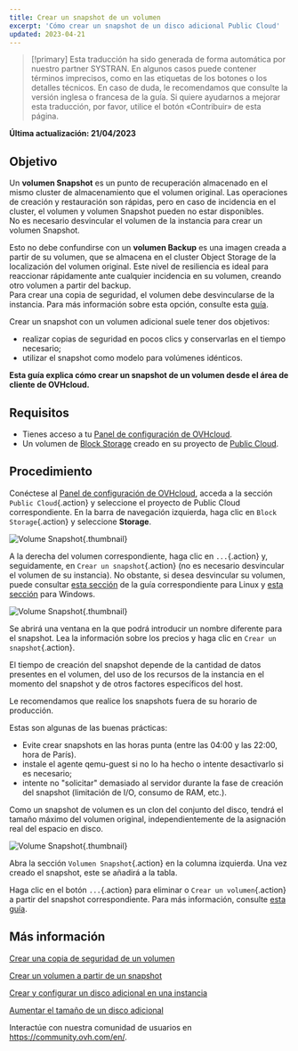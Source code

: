 ```yaml
---
title: Crear un snapshot de un volumen
excerpt: 'Cómo crear un snapshot de un disco adicional Public Cloud'
updated: 2023-04-21
---
```


> [!primary]
> Esta traducción ha sido generada de forma automática por nuestro partner SYSTRAN. En algunos casos puede contener términos imprecisos, como en las etiquetas de los botones o los detalles técnicos. En caso de duda, le recomendamos que consulte la versión inglesa o francesa de la guía. Si quiere ayudarnos a mejorar esta traducción, por favor, utilice el botón «Contribuir» de esta página.
> 

**Última actualización: 21/04/2023**

## Objetivo

Un **volumen Snapshot** es un punto de recuperación almacenado en el mismo cluster de almacenamiento que el volumen original. Las operaciones de creación y restauración son rápidas, pero en caso de incidencia en el cluster, el volumen y volumen Snapshot pueden no estar disponibles.<br>
No es necesario desvincular el volumen de la instancia para crear un volumen Snapshot.

Esto no debe confundirse con un **volumen Backup** es una imagen creada a partir de su volumen, que se almacena en el cluster Object Storage de la localización del volumen original.
Este nivel de resiliencia es ideal para reaccionar rápidamente ante cualquier incidencia en su volumen, creando otro volumen a partir del backup.<br>
Para crear una copia de seguridad, el volumen debe desvincularse de la instancia. Para más información sobre esta opción, consulte esta [guía](/pages/platform/public-cloud/volume-backup).

Crear un snapshot con un volumen adicional suele tener dos objetivos:

- realizar copias de seguridad en pocos clics y conservarlas en el tiempo necesario;
- utilizar el snapshot como modelo para volúmenes idénticos.

**Esta guía explica cómo crear un snapshot de un volumen desde el área de cliente de OVHcloud.**

## Requisitos

- Tienes acceso a tu [Panel de configuración de OVHcloud](https://www.ovh.com/auth/?action=gotomanager&from=https://www.ovh.es/&ovhSubsidiary=es).
- Un volumen de [Block Storage](../crear_y_configurar_un_disco_adicional_en_una_instancia/) creado en su proyecto de [Public Cloud](https://www.ovhcloud.com/es-es/public-cloud/).

## Procedimiento

Conéctese al [Panel de configuración de OVHcloud](https://www.ovh.com/auth/?action=gotomanager&from=https://www.ovh.es/&ovhSubsidiary=es), acceda a la sección `Public Cloud`{.action} y seleccione el proyecto de Public Cloud correspondiente. En la barra de navegación izquierda, haga clic en `Block Storage`{.action} y seleccione **Storage**.

![Volume Snapshot](images/volume_snapshot01.png){.thumbnail}

A la derecha del volumen correspondiente, haga clic en `...`{.action} y, seguidamente, en `Crear un snapshot`{.action} (no es necesario desvincular el volumen de su instancia). No obstante, si desea desvincular su volumen, puede consultar [esta sección](https://docs.ovh.com/es/public-cloud/crear_y_configurar_un_disco_adicional_en_una_instancia/desvincular-un-volumen/#en-linux) de la guía correspondiente para Linux y [esta sección](https://docs.ovh.com/es/public-cloud/crear_y_configurar_un_disco_adicional_en_una_instancia/desvincular-un-volumen/#en-windows) para Windows.

![Volume Snapshot](images/volume_snapshot02.png){.thumbnail}

Se abrirá una ventana en la que podrá introducir un nombre diferente para el snapshot. Lea la información sobre los precios y haga clic en `Crear un snapshot`{.action}.

El tiempo de creación del snapshot depende de la cantidad de datos presentes en el volumen, del uso de los recursos de la instancia en el momento del snapshot y de otros factores específicos del host.

Le recomendamos que realice los snapshots fuera de su horario de producción.

Estas son algunas de las buenas prácticas:

- Evite crear snapshots en las horas punta (entre las 04:00 y las 22:00, hora de París).
- instale el agente qemu-guest si no lo ha hecho o intente desactivarlo si es necesario;
- intente no "solicitar" demasiado al servidor durante la fase de creación del snapshot (limitación de I/O, consumo de RAM, etc.).

Como un snapshot de volumen es un clon del conjunto del disco, tendrá el tamaño máximo del volumen original, independientemente de la asignación real del espacio en disco.

![Volume Snapshot](images/volume_snapshot03.png){.thumbnail}

Abra la sección `Volumen Snapshot`{.action} en la columna izquierda. Una vez creado el snapshot, este se añadirá a la tabla.

Haga clic en el botón `...`{.action} para eliminar o `Crear un volumen`{.action} a partir del snapshot correspondiente. Para más información, consulte [esta guía](/pages/platform/public-cloud/create-volume-from-snapshot).

## Más información

[Crear una copia de seguridad de un volumen](/pages/platform/public-cloud/volume-backup)

[Crear un volumen a partir de un snapshot](/pages/platform/public-cloud/create-volume-from-snapshot)

[Crear y configurar un disco adicional en una instancia](/pages/platform/public-cloud/create_and_configure_an_additional_disk_on_an_instance)

[Aumentar el tamaño de un disco adicional](/pages/platform/public-cloud/increase_the_size_of_an_additional_disk)

Interactúe con nuestra comunidad de usuarios en <https://community.ovh.com/en/>.